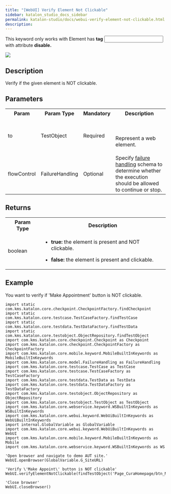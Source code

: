 ```yaml
---
title: "[WebUI] Verify Element Not Clickable" 
sidebar: katalon_studio_docs_sidebar
permalink: katalon-studio/docs/webui-verify-element-not-clickable.html 
description: 
---
```

This keyword only works with Element has **tag** _<input>_ with attribute **disable.**

_![](../../images/katalon-studio/docs/webui-verify-element-not-clickable/uua9rf0a0ve6.png)_

Description
-----------

Verify if the given element is NOT clickable. 

Parameters
----------

<table class="" style="table-layout: fixed;"><colgroup class="" style=""><col style="" class=""><col style="" class=""><col style="" class=""><col style="" class=""></colgroup><tbody class="" style=""><tr class="" style=""><th class="" style="">Param</th><th class="" colspan="1" style="">Param Type</th><th class="" colspan="1" style="">Mandatory</th><th class="" style="">Description</th></tr><tr class="" style=""><td class="" style=""><span style="" class="">to</span></td><td class="" colspan="1" style="">TestObject</td><td class="" colspan="1" style="">Required</td><td class="" style=""><div class="" style=""><p class="" style="">&nbsp;</p><p class="" style=""><span style="" class="">Represent a web element.</span></p></div></td></tr><tr class="" style=""><td class="" style=""><span style="" class="">flowControl</span></td><td class="" colspan="1" style="">FailureHandling</td><td class="" colspan="1" style="">Optional</td><td class="" style="">Specify <a href="https://docs.katalon.com/x/qAAM" rel="nofollow" class="" style="">failure handling</a> schema to determine whether the execution should be allowed to continue or stop.</td></tr></tbody></table>

Returns
-------

<table class="" style="table-layout: fixed;"><colgroup class="" style=""><col class="" style=""><col class="" style=""></colgroup><tbody class="" style=""><tr class="" style=""><th class="" colspan="1" style="">Param Type</th><th class="" style="">Description</th></tr><tr class="" style=""><td class="" colspan="1" style="">boolean</td><td class="" style=""><ul class="" style=""><li class="" style=""><p class="" style=""><strong class="" style="">true: </strong>the element is present and NOT clickable.</p></li><li class="" style=""><strong class="" style="">false: </strong>the element is present and clickable.</li></ul></td></tr></tbody></table>

Example
-------

You want to verify if 'Make Appointment' button is NOT clickable.

```
import static com.kms.katalon.core.checkpoint.CheckpointFactory.findCheckpoint
import static com.kms.katalon.core.testcase.TestCaseFactory.findTestCase
import static com.kms.katalon.core.testdata.TestDataFactory.findTestData
import static com.kms.katalon.core.testobject.ObjectRepository.findTestObject
import com.kms.katalon.core.checkpoint.Checkpoint as Checkpoint
import com.kms.katalon.core.checkpoint.CheckpointFactory as CheckpointFactory
import com.kms.katalon.core.mobile.keyword.MobileBuiltInKeywords as MobileBuiltInKeywords
import com.kms.katalon.core.model.FailureHandling as FailureHandling
import com.kms.katalon.core.testcase.TestCase as TestCase
import com.kms.katalon.core.testcase.TestCaseFactory as TestCaseFactory
import com.kms.katalon.core.testdata.TestData as TestData
import com.kms.katalon.core.testdata.TestDataFactory as TestDataFactory
import com.kms.katalon.core.testobject.ObjectRepository as ObjectRepository
import com.kms.katalon.core.testobject.TestObject as TestObject
import com.kms.katalon.core.webservice.keyword.WSBuiltInKeywords as WSBuiltInKeywords
import com.kms.katalon.core.webui.keyword.WebUiBuiltInKeywords as WebUiBuiltInKeywords
import internal.GlobalVariable as GlobalVariable
import com.kms.katalon.core.webui.keyword.WebUiBuiltInKeywords as WebUI
import com.kms.katalon.core.mobile.keyword.MobileBuiltInKeywords as Mobile
import com.kms.katalon.core.webservice.keyword.WSBuiltInKeywords as WS

'Open browser and navigate to demo AUT site.'
WebUI.openBrowser(GlobalVariable.G_SiteURL)

'Verify \'Make Appoint\' button is NOT clickable'
WebUI.verifyElementNotClickable(findTestObject('Page_CuraHomepage/btn_MakeAppointment'))

'Close browser'
WebUI.closeBrowser()
```
